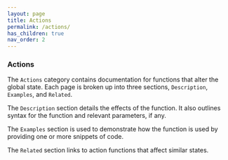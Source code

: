 ```yaml
---
layout: page
title: Actions
permalink: /actions/
has_children: true
nav_order: 2
---
```


### Actions

The `Actions` category contains documentation for functions that alter the global state. Each page is broken up into three sections, `Description`, `Examples`, and `Related`.

The `Description` section details the effects of the function. It also outlines syntax for the function and relevant parameters, if any.

The `Examples` section is used to demonstrate how the function is used by providing one or more snippets of code.

The `Related` section links to action functions that affect similar states.
